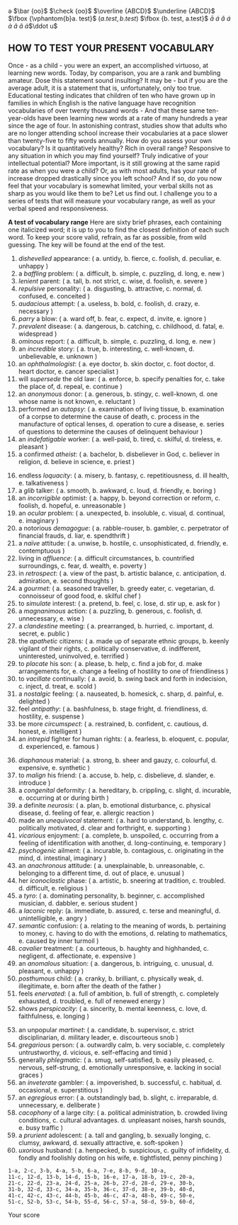 ə
$\bar {oo}$
$\check {oo}$
$\overline {ABCD}$
$\underline {ABCD}$
$\fbox {\vphantom{b}a. test}$
$\left(a. test, b. test\right)$
$\fbox {b. test, a.test}$
$\bar a$
$\acute a$
$\check a$
$\acute a$
$\grave a$
$\hat a$
$\tilde a$
$\dot a$$\ddot u$

[//]: # "p 11"

## HOW TO TEST YOUR PRESENT VOCABULARY
Once - as a child - you were an expert, an accomplished  virtuoso, at learning new words.
    Today, by comparison, you are a rank and bumbling amateur.
    Dose this statement sound insulting?
    It may be - but if you are the average adult, it is a statement that is, unfortunately, only too true.
    Educational testing indicates that children of ten who have grown up in families in which English is the native language have recognition vocabularies of over twenty thousand words -
    And that these same ten-year-olds have been learning new words at a rate of many hundreds a year since the age of four.
    In astonishing contrast, studies show that adults who are no longer attending school increase their vocabularies at a pace slower than twenty-five to fifty words annually.
    How do you assess your own vocabulary?
    Is it quantitatively healthy?
    Rich in overall range?
    Responsive to any situation in which you may find yourself?
    Truly indicative of your intellectual potential?
    More important, is it still growing at the same rapid rate as when you were a child?
    Or, as with most adults, has your rate of increase dropped drastically since you left school? And if so, do you now feel that your vocabulary is somewhat limited, your verbal skills not as sharp as you would like them to be?
    Let us find out.
    I challenge you to a series of tests that will measure your vocabulary range, as well as your verbal speed and responsiveness.

[//]: # "p 12"

**A test of vocabulary range**
Here are sixty brief phrases, each containing one italicized word; it is up to you to find the closest definition of each such word. To keep your score valid, refrain, as far as possible, from wild guessing. The key will be found at the end of the test.

[//]:# "multiple choice 1@p12"

1. *dishevelled* appearance: ( a. untidy, b. fierce, c. foolish, d. peculiar, e. unhappy )
2. a *baffling* problem: ( a. difficult, b. simple, c. puzzling, d. long, e. new )
3. *lenient* parent: ( a. tall, b. not strict, c. wise, d. foolish, e. severe )
4. *repulsive* personality: ( a. disgusting, b. attractive, c. normal, d. confused, e. conceited )
5. *audacious* attempt: ( a. useless, b. bold, c. foolish, d. crazy, e. necessary )
6. *parry* a blow: ( a. ward off, b. fear, c. expect, d. invite, e. ignore )
7. *prevalent* disease: ( a. dangerous, b. catching, c. childhood, d. fatal, e. widespread )
8. *ominous* report: ( a. difficult, b. simple, c. puzzling, d. long, e. new )
9. an *incredible* story: ( a. true, b. interesting, c. well-known, d. unbelievable, e. unknown )
10. an *ophthalmologist*: ( a. eye doctor, b. skin doctor, c. foot doctor, d. heart doctor, e. cancer specialist )
11. will *supersede* the old law: ( a. enforce, b. specify penalties for, c. take the place of, d. repeal, e. continue )
12. an *anonymous* donor: ( a. generous, b. stingy, c. well-known, d. one whose name is not known, e. reluctant )
13. performed an *autopsy*: ( a. examination of living tissue, b. examination of a corpse to determine the cause of death, c. process in the manufacture of optical lenses, d. operation to cure a disease, e. series of questions to determine the causes of delinquent behaviour )
14. an *indefatigable* worker: ( a. well-paid, b. tired, c. skilful, d. tireless, e. pleasant )
15. a confirmed *atheist*: ( a. bachelor, b. disbeliever in God, c. believer in religion, d. believe in science, e. priest )

[//]: # "p 13"

16. endless *loquacity*: ( a. misery, b. fantasy, c. repetitiousness, d. ill health, e. talkativeness )
17. a *glib* talker: ( a. smooth, b. awkward, c. loud, d. friendly, e. boring )
18. an *incorrigible* optimist: ( a. happy, b. beyond correction or reform, c. foolish, d. hopeful, e. unreasonable )
19. an *ocular* problem: ( a. unexpected, b. insoluble, c. visual, d. continual, e. imaginary )
20. a notorious *demagogue*: ( a. rabble-rouser, b. gambler, c. perpetrator of financial frauds, d. liar, e. spendthrift )
21. a *naïve* attitude: ( a. unwise, b. hostile, c. unsophisticated, d. friendly, e. contemptuous )
22. living in *affluence*: ( a. difficult circumstances, b. countrified surroundings, c. fear, d. wealth, e. poverty )
23. in *retrospect*: ( a. view of the past, b. artistic balance, c. anticipation, d. admiration, e. second thoughts )
24. a *gourmet*: ( a. seasoned traveller, b. greedy eater, c. vegetarian, d. connoisseur of good food, e. skilful chef )
25. to *simulate* interest: ( a. pretend, b. feel, c. lose, d. stir up, e. ask for )
26. a *magnanimous* action: ( a. puzzling, b. generous, c. foolish, d. unnecessary, e. wise )
27. a *clandestine* meeting: ( a. prearranged, b. hurried, c. important, d. secret, e. public )
28. the *apathetic* citizens: ( a. made up of separate ethnic groups, b. keenly vigilant of their rights, c. politically conservative, d. indifferent, uninterested, uninvolved, e. terrified )
29. to *placate* his son: ( a. please, b. help, c. find a job for, d. make arrangements for, e. change a feeling of hostility to one of friendliness )
30. to *vacillate* continually: ( a. avoid, b. swing back and forth in indecision, c. inject, d. treat, e. scold )
31. a *nostalgic* feeling: ( a. nauseated, b. homesick, c. sharp, d. painful, e. delighted )
32. feel *antipathy*: ( a. bashfulness, b. stage fright, d. friendliness, d. hostility, e. suspense )
33. be more *circumspect*: ( a. restrained, b. confident, c. cautious, d. honest, e. intelligent )
34. an *intrepid* fighter for human rights: ( a. fearless, b. eloquent, c. popular, d. experienced, e. famous )

[//]: # "p 14"

36. *diaphanous* material: ( a. strong, b. sheer and gauzy, c. colourful, d. expensive, e. synthetic )
37. to *malign* his friend: ( a. accuse, b. help, c. disbelieve, d. slander, e. introduce )
38. a *congenital* deformity: ( a. hereditary, b. crippling, c. slight, d. incurable, e. occurring at or during birth )
39. a definite *neurosis*: ( a. plan, b. emotional disturbance, c. physical disease, d. feeling of fear, e. allergic reaction )
40. made an *unequivocal* statement: ( a. hard to understand, b. lengthy, c. politically motivated, d. clear and forthright, e. supporting )
41. *vicarious* enjoyment: ( a. complete, b. unspoiled, c. occurring from a feeling of identification with another, d. long-continuing, e. temporary )
42. *psychogenic* ailment: ( a. incurable, b. contagious, c. originating in the mind, d. intestinal, imaginary )
43. an *anachronous* attitude: ( a. unexplainable, b. unreasonable, c. belonging to a different time, d. out of place, e. unusual )
44. her *iconoclastic* phase: ( a. artistic, b. sneering at tradition, c. troubled. d. difficult, e. religious )
45. a *tyro*: ( a. dominating personality, b. beginner, c. accomplished musician, d. dabbler, e. serious student )
46. a *laconic* reply: (a. immediate, b. assured, c. terse and meaningful, d. unintelligible, e. angry )
47. *semantic* confusion: ( a. relating to the meaning of words, b. pertaining to money, c. having to do with the emotions, d. relating to mathematics, e. caused by inner turmoil )
48. *cavalier* treatment: ( a. courteous, b. haughty and highhanded, c. negligent, d. affectionate, e. expensive )
49. an *anomalous* situation: ( a. dangerous, b. intriguing, c. unusual, d. pleasant, e. unhappy )
50. *posthumous* child: ( a. cranky, b. brilliant, c. physically weak, d. illegitimate, e. born after the death of the father )
51. feels *enervated*: ( a. full of ambition, b. full of strength, c. completely exhausted, d. troubled, e. full of renewed energy )
52. shows *perspicacity*: ( a. sincerity, b. mental keenness, c. love, d. faithfulness, e. longing )

[//]: # "p 15"

53. an unpopular *martinet*: ( a. candidate, b. supervisor, c. strict disciplinarian, d. military leader, e. discourteous snob )
54. *gregarious* person: ( a. outwardly calm, b. very sociable, c. completely untrustworthy, d. vicious, e. self-effacing and timid )
55. generally *phlegmatic*: ( a. smug, self-satisfied, b. easily pleased, c. nervous, self-strung, d. emotionally unresponsive, e. lacking in social graces )
56. an *inveterate* gambler: ( a. impoverished, b. successful, c. habitual, d. occasional, e. superstitious )
57. an *egregious* error: ( a. outstandingly bad, b. slight, c. irreparable, d. unnecessary, e. deliberate )
58. *cacophony* of a large city: ( a. political administration, b. crowded living conditions, c. cultural advantages. d. unpleasant noises, harsh sounds, e. busy traffic )
59. a *prurient* adolescent: ( a. tall and gangling, b. sexually longing, c. clumsy, awkward, d. sexually attractive, e. soft-spoken )
60. *uxorious* husband: ( a. henpecked, b. suspicious, c. guilty of infidelity, d. fondly and foolishly doting on his wife, e. tightfisted, penny pinching )

```multiple choice 1@p12
1-a, 2-c, 3-b, 4-a, 5-b, 6-a, 7-e, 8-b, 9-d, 10-a,
11-c, 12-d, 13-b, 14-d, 15-b, 16-e, 17-a, 18-b, 19-c, 20-a,
21-c, 22-d, 23-a, 24-d, 25-a, 26-b, 27-d, 28-d, 29-e, 30-b,
31-b, 32-d, 33-c, 34-a, 35-b, 36-c, 37-d, 38-e, 39-b, 40-d,
41-c, 42-c, 43-c, 44-b, 45-b, 46-c, 47-a, 48-b, 49-c, 50-e,
51-c, 52-b, 53-c, 54-b, 55-d, 56-c, 57-a, 58-d, 59-b, 60-d,
```
Your score





<!--stackedit_data:
eyJoaXN0b3J5IjpbMjA3MTY4MTA1NywxODY3OTc4MjEwLDIxMD
YwNzAzNTYsMTE3NTExNjI2MywtMjEwNDg4ODM4MCwtMjEwNDg4
ODM4MCwtMjA2NDU5NTA5NiwtMTc5ODM5MzMyOCwtNzYwMTc3OT
EsLTE2MTA3OTI1MjksLTE1Njk1MjMyNDAsNDgxNDkxNzYxLC0y
MjY4NjUyNCwtMTAwOTY0NDM2OSwtMjYyMDYwNjgwLC0xODQxNT
A4MjFdfQ==
-->